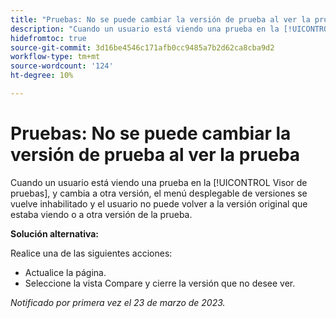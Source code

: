 ```yaml
---
title: "Pruebas: No se puede cambiar la versión de prueba al ver la prueba"
description: "Cuando un usuario está viendo una prueba en la [!UICONTROL Visor de pruebas], y cambia a otra versión, el menú desplegable de versiones se vuelve inhabilitado y el usuario no puede volver a la versión original que estaba viendo, o a otra versión de la prueba."
hidefromtoc: true
source-git-commit: 3d16be4546c171afb0cc9485a7b2d62ca8cba9d2
workflow-type: tm+mt
source-wordcount: '124'
ht-degree: 10%

---
```



# Pruebas: No se puede cambiar la versión de prueba al ver la prueba

Cuando un usuario está viendo una prueba en la [!UICONTROL Visor de pruebas], y cambia a otra versión, el menú desplegable de versiones se vuelve inhabilitado y el usuario no puede volver a la versión original que estaba viendo o a otra versión de la prueba.

**Solución alternativa:**

Realice una de las siguientes acciones:

* Actualice la página.
* Seleccione la vista Compare y cierre la versión que no desee ver.

_Notificado por primera vez el 23 de marzo de 2023._

